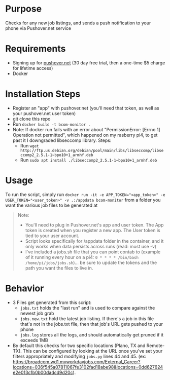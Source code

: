 # Purpose
Checks for any new job listings, and sends a push notification to your phone via Pushover.net service

# Requirements
- Signing up for [pushover.net](https://pushover.net) (30 day free trial, then a one-time $5 charge for lifetime access)
- Docker

# Installation Steps
- Register an "app" with pushover.net (you'll need that token, as well as your pushover.net user token)
- git clone this repo
- Run `docker build -t bcom-monitor .`
- Note: If docker run fails with an error about "PermissionError: [Errno 1] Operation not permitted", which happened on my rasberry pi4, to get past it I downgraded libseccomp library. Steps:
   - Run `wget http://ftp.us.debian.org/debian/pool/main/libs/libseccomp/libseccomp2_2.5.1-1~bpo10+1_armhf.deb` 
   - Run `sudo apt install ./libseccomp2_2.5.1-1~bpo10+1_armhf.deb`

# Usage
To run the script, simply run `docker run -it -e APP_TOKEN="<app_token>" -e USER_TOKEN="<user_token>" -v .:/appdata bcom-monitor` from a folder you want the various job files to be generated at

> Note: 
> - You'll need to plug in Pushover.net's app and user token. The App token is created when you register a new app. The User token is tied to your user account.
> - Script looks specifically for /appdata folder in the container, and it only works when data persists across runs (read: must use -v)
> - I've included a jobs.sh file that you can point contab to (example of it running every hour on a pi4: `0 * * * * /bin/bash /home/pi/jobs/jobs.sh`)... be sure to update the tokens and the path you want the files to live in.

# Behavior
- 3 Files get generated from this script:
  - `jobs.txt` holds the "last run" and is used to compare against the newest job grab
  - `jobs.new.txt` hold the latest job listing. If there's a job in this file that's not in the jobs.txt file, then that job's URL gets pushed to your phone
  - `jobs.log` stores all the logs, and should automatically get pruned if it exceeds 1MB
- By default this checks for two specific locations (Plano, TX and Remote-TX). This can be configured by looking at the URL once you've set your filters appropriately and modifying `jobs.py` lines 44 and 45. (ex: https://broadcom.wd1.myworkdayjobs.com/External_Career?locations=036f545a07811067fe3102fad18abe98&locations=0dd627624e2e013c1b0b00dadcd9d20c). 
